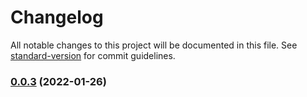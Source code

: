 # Changelog

All notable changes to this project will be documented in this file. See [standard-version](https://github.com/conventional-changelog/standard-version) for commit guidelines.

### [0.0.3](https://github.com/18202805906/admin-element-vue/compare/v0.0.2...v0.0.3) (2022-01-26)
